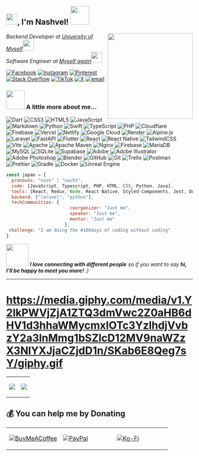 <h2><img src="https://media.giphy.com/media/v1.Y2lkPWVjZjA1ZTQ3aHllNW0yOGRmNXZlenp5d3ZzYWN1Nmoyb212YWZoZ3lzem13cTBhbSZlcD12MV9naWZzX3NlYXJjaCZjdD1n/tGkPjENGxKZlLP50zJ/giphy.gif" width="30">, I'm Nashvel! <img src="https://media.giphy.com/media/mGcNjsfWAjY5AEZNw6/giphy.gif" width="50"></h2>
<img align='right' src="https://media2.giphy.com/media/v1.Y2lkPTc5MGI3NjExdnpydHY3NTlkMW1maXU5M2RrNGJ5aGF3MGN2aXVkMzNtdnp4NnhjYyZlcD12MV9pbnRlcm5hbF9naWZfYnlfaWQmY3Q9Zw/l0MYCnmdOHWqUWjSM/giphy.gif" width="230">
<p><em>Backend Developer at <a href="http://nachtofthenight.netlify.app">University of Myself</a><img src="https://media.giphy.com/media/fYSnHlufseco8Fh93Z/giphy.gif" width="30"></br>Software Engineer at <a href="https://www.thoughtworks.com">Myself again</a><img src="https://media.giphy.com/media/WUlplcMpOCEmTGBtBW/giphy.gif" width="30"> 
</em></p>

[![Facebook](https://img.shields.io/badge/Facebook-%231877F2.svg?logo=Facebook&logoColor=white)](https://facebook.com/github.nacht) [![Instagram](https://img.shields.io/badge/Instagram-%23E4405F.svg?logo=Instagram&logoColor=white)](https://instagram.com/_nashidk) [![Pinterest](https://img.shields.io/badge/Pinterest-%23E60023.svg?logo=Pinterest&logoColor=white)](https://pinterest.com/nachtlevh) [![Stack Overflow](https://img.shields.io/badge/-Stackoverflow-FE7A16?logo=stack-overflow&logoColor=white)](https://stackoverflow.com/users/27668804) [![TikTok](https://img.shields.io/badge/TikTok-%23000000.svg?logo=TikTok&logoColor=white)](https://tiktok.com/@dev.nashvel) [![X](https://img.shields.io/badge/X-black.svg?logo=X&logoColor=white)](https://x.com/NNasidk) [![email](https://img.shields.io/badge/Email-D14836?logo=gmail&logoColor=white)](mailto:nash.backup21@gmail.com) 

### <img src="https://media.giphy.com/media/VgCDAzcKvsR6OM0uWg/giphy.gif" width="50"> A little more about me...  

![Dart](https://img.shields.io/badge/dart-%230175C2.svg?style=for-the-badge&logo=dart&logoColor=white) ![CSS3](https://img.shields.io/badge/css3-%231572B6.svg?style=for-the-badge&logo=css3&logoColor=white) ![HTML5](https://img.shields.io/badge/html5-%23E34F26.svg?style=for-the-badge&logo=html5&logoColor=white) ![JavaScript](https://img.shields.io/badge/javascript-%23323330.svg?style=for-the-badge&logo=javascript&logoColor=%23F7DF1E) ![Markdown](https://img.shields.io/badge/markdown-%23000000.svg?style=for-the-badge&logo=markdown&logoColor=white) ![Python](https://img.shields.io/badge/python-3670A0?style=for-the-badge&logo=python&logoColor=ffdd54) ![Swift](https://img.shields.io/badge/swift-F54A2A?style=for-the-badge&logo=swift&logoColor=white) ![TypeScript](https://img.shields.io/badge/typescript-%23007ACC.svg?style=for-the-badge&logo=typescript&logoColor=white) ![PHP](https://img.shields.io/badge/php-%23777BB4.svg?style=for-the-badge&logo=php&logoColor=white) ![Cloudflare](https://img.shields.io/badge/Cloudflare-F38020?style=for-the-badge&logo=Cloudflare&logoColor=white) ![Firebase](https://img.shields.io/badge/firebase-%23039BE5.svg?style=for-the-badge&logo=firebase) ![Vercel](https://img.shields.io/badge/vercel-%23000000.svg?style=for-the-badge&logo=vercel&logoColor=white) ![Netlify](https://img.shields.io/badge/netlify-%23000000.svg?style=for-the-badge&logo=netlify&logoColor=#00C7B7) ![Google Cloud](https://img.shields.io/badge/GoogleCloud-%234285F4.svg?style=for-the-badge&logo=google-cloud&logoColor=white) ![Render](https://img.shields.io/badge/Render-%46E3B7.svg?style=for-the-badge&logo=render&logoColor=white) ![Alpine.js](https://img.shields.io/badge/alpinejs-white.svg?style=for-the-badge&logo=alpinedotjs&logoColor=%238BC0D0) ![Laravel](https://img.shields.io/badge/laravel-%23FF2D20.svg?style=for-the-badge&logo=laravel&logoColor=white) ![FastAPI](https://img.shields.io/badge/FastAPI-005571?style=for-the-badge&logo=fastapi) ![Flutter](https://img.shields.io/badge/Flutter-%2302569B.svg?style=for-the-badge&logo=Flutter&logoColor=white) ![React](https://img.shields.io/badge/react-%2320232a.svg?style=for-the-badge&logo=react&logoColor=%2361DAFB) ![React Native](https://img.shields.io/badge/react_native-%2320232a.svg?style=for-the-badge&logo=react&logoColor=%2361DAFB) ![TailwindCSS](https://img.shields.io/badge/tailwindcss-%2338B2AC.svg?style=for-the-badge&logo=tailwind-css&logoColor=white) ![Vite](https://img.shields.io/badge/vite-%23646CFF.svg?style=for-the-badge&logo=vite&logoColor=white) ![Apache](https://img.shields.io/badge/apache-%23D42029.svg?style=for-the-badge&logo=apache&logoColor=white) ![Apache Maven](https://img.shields.io/badge/Apache%20Maven-C71A36?style=for-the-badge&logo=Apache%20Maven&logoColor=white) ![Nginx](https://img.shields.io/badge/nginx-%23009639.svg?style=for-the-badge&logo=nginx&logoColor=white) ![Firebase](https://img.shields.io/badge/firebase-a08021?style=for-the-badge&logo=firebase&logoColor=ffcd34) ![MariaDB](https://img.shields.io/badge/MariaDB-003545?style=for-the-badge&logo=mariadb&logoColor=white) ![MySQL](https://img.shields.io/badge/mysql-4479A1.svg?style=for-the-badge&logo=mysql&logoColor=white) ![SQLite](https://img.shields.io/badge/sqlite-%2307405e.svg?style=for-the-badge&logo=sqlite&logoColor=white) ![Supabase](https://img.shields.io/badge/Supabase-3ECF8E?style=for-the-badge&logo=supabase&logoColor=white) ![Adobe](https://img.shields.io/badge/adobe-%23FF0000.svg?style=for-the-badge&logo=adobe&logoColor=white) ![Adobe Illustrator](https://img.shields.io/badge/adobe%20illustrator-%23FF9A00.svg?style=for-the-badge&logo=adobe%20illustrator&logoColor=white) ![Adobe Photoshop](https://img.shields.io/badge/adobe%20photoshop-%2331A8FF.svg?style=for-the-badge&logo=adobe%20photoshop&logoColor=white) ![Blender](https://img.shields.io/badge/blender-%23F5792A.svg?style=for-the-badge&logo=blender&logoColor=white) ![GitHub](https://img.shields.io/badge/github-%23121011.svg?style=for-the-badge&logo=github&logoColor=white) ![Git](https://img.shields.io/badge/git-%23F05033.svg?style=for-the-badge&logo=git&logoColor=white) ![Trello](https://img.shields.io/badge/Trello-%23026AA7.svg?style=for-the-badge&logo=Trello&logoColor=white) ![Postman](https://img.shields.io/badge/Postman-FF6C37?style=for-the-badge&logo=postman&logoColor=white) ![Prettier](https://img.shields.io/badge/prettier-%23F7B93E.svg?style=for-the-badge&logo=prettier&logoColor=black) ![Gradle](https://img.shields.io/badge/Gradle-02303A.svg?style=for-the-badge&logo=Gradle&logoColor=white) ![Docker](https://img.shields.io/badge/docker-%230db7ed.svg?style=for-the-badge&logo=docker&logoColor=white) ![Unreal Engine](https://img.shields.io/badge/unrealengine-%23313131.svg?style=for-the-badge&logo=unrealengine&logoColor=white)

```javascript
const japan = {
  pronouns: "nash" | "nacht",
  code: [JavaScript, Typescript, PHP, HTML, CSS, Python, Java],
  tools: [React, Redux, Node, React Native, Styled-Components, Jest, Docker],
  backend: ["laravel", "python"],
  techCommunities: {
                        coorganizer: "Just me",
                        speaker: "Just me",
                        mentor: "Just me"
                      },
 challenge: "I am doing the #100days of coding without coding"
}
```

<img src="https://i.pinimg.com/originals/88/14/9b/88149b0400750578f4d07d9bc3fb0fee.gif" width="60"> <em><b>I love connecting with different people</b> so if you want to say <b>hi, I'll be happy to meet you more!</b> :)</em>

---

# https://media.giphy.com/media/v1.Y2lkPWVjZjA1ZTQ3dmVwc2Z0aHB6dHV1d3hhaWMycmxlOTc3YzlhdjVvbzY2a3lnMmg1bSZlcD12MV9naWZzX3NlYXJjaCZjdD1n/SKab6E8Qeg7sY/giphy.gif
<table>
<tr>
<td width="50%">

![](https://nirzak-streak-stats.vercel.app/?user=nashvel&theme=ambient_gradient&hide_border=false)

</td>
<td width="50%">

![](https://github-readme-stats.vercel.app/api/top-langs/?username=nashvel&theme=ambient_gradient&hide_border=false&include_all_commits=false&count_private=true&layout=compact)

</td>
</tr>
</table>

  ## 💰 You can help me by Donating
<table>
<tr>
<td width="33.33%">

[![BuyMeACoffee](https://img.shields.io/badge/Buy%20Me%20a%20Coffee-ffdd00?style=for-the-badge&logo=buy-me-a-coffee&logoColor=black)](https://buymeacoffee.com/nashvel)

</td>
<td width="33.33%">

[![PayPal](https://img.shields.io/badge/PayPal-00457C?style=for-the-badge&logo=paypal&logoColor=white)](https://paypal.me/LotisQuiblat)

</td>
<td width="33.33%">

[![Ko-Fi](https://img.shields.io/badge/Ko--fi-F16061?style=for-the-badge&logo=ko-fi&logoColor=white)](https://ko-fi.com/nashvel)

</td>
</tr>
</table> 

  
<!-- Proudly created with GPRM ( https://gprm.itsvg.in ) -->
